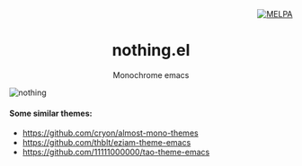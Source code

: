 <div align="right">
  <a href="https://melpa.org/#/nothing-theme"><img alt="MELPA" src="https://melpa.org/packages/nothing-theme-badge.svg"/></a>
</div>

<div align="center">
  <h1>
    nothing.el
  </h1>
</div>

<div align="center">
  Monochrome emacs
</div>

![nothing](https://github.com/jaredgorski/nothing/raw/master/screenshot.png)

#### Some similar themes:
  - https://github.com/cryon/almost-mono-themes
  - https://github.com/thblt/eziam-theme-emacs
  - https://github.com/11111000000/tao-theme-emacs

